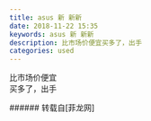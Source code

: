 ```yaml
---
title: asus 新 新新
date: 2018-11-22 15:35
keywords: asus 新 新新
description: 比市场价便宜买多了，出手
categories: used
---
```

<td class="t_f" id="postmessage_2331639">

比市场价便宜<br/>
<img alt="" border="0" class="zoom" data-cf-modified-545b2049f6e7500d39a75831-="" file="http://www.flw.ph/data/appbyme/upload/image/201811/22/Cgsz8LBUlE9l.jpg" id="aimg_uZZzS" lazyloadthumb="1" onclick="" onmouseover="" src="http://www.flw.ph/data/appbyme/upload/image/201811/22/Cgsz8LBUlE9l.jpg"/><br/>
<img alt="" border="0" class="zoom" data-cf-modified-545b2049f6e7500d39a75831-="" file="http://www.flw.ph/data/appbyme/upload/image/201811/22/wV1CM85yxVWZ.jpg" id="aimg_q33U7" lazyloadthumb="1" onclick="" onmouseover="" src="http://www.flw.ph/data/appbyme/upload/image/201811/22/wV1CM85yxVWZ.jpg"/><br/>
<img alt="" border="0" class="zoom" data-cf-modified-545b2049f6e7500d39a75831-="" file="http://www.flw.ph/data/appbyme/upload/image/201811/22/2Z07LafZBykJ.jpg" id="aimg_VBe9W" lazyloadthumb="1" onclick="" onmouseover="" src="http://www.flw.ph/data/appbyme/upload/image/201811/22/2Z07LafZBykJ.jpg"/><br/>
<img alt="" border="0" class="zoom" data-cf-modified-545b2049f6e7500d39a75831-="" file="http://www.flw.ph/data/appbyme/upload/image/201811/22/J7aqXIs4GnoX.jpg" id="aimg_vBgbY" lazyloadthumb="1" onclick="" onmouseover="" src="http://www.flw.ph/data/appbyme/upload/image/201811/22/J7aqXIs4GnoX.jpg"/><br/>
<img alt="" border="0" class="zoom" data-cf-modified-545b2049f6e7500d39a75831-="" file="http://www.flw.ph/data/appbyme/upload/image/201811/22/48mBK0iqMroX.jpg" id="aimg_QqF4z" lazyloadthumb="1" onclick="" onmouseover="" src="http://www.flw.ph/data/appbyme/upload/image/201811/22/48mBK0iqMroX.jpg"/><br/>
<img alt="" border="0" class="zoom" data-cf-modified-545b2049f6e7500d39a75831-="" file="http://www.flw.ph/data/appbyme/upload/image/201811/22/PPqXDrHbdHrq.jpg" id="aimg_q2FR6" lazyloadthumb="1" onclick="" onmouseover="" src="http://www.flw.ph/data/appbyme/upload/image/201811/22/PPqXDrHbdHrq.jpg"/><br/>
买多了，出手<br/>
</td>
###### 转载自[菲龙网]